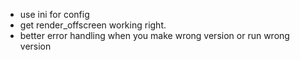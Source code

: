 * use ini for config
* get render_offscreen working right.
* better error handling when you make wrong version or run wrong version
